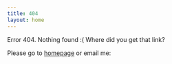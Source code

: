 ```yaml
---
title: 404
layout: home
---
```


Error 404. Nothing found :( Where did you get that link?

Please go to [homepage](/) or email me:

   <!-- kejinlu@gmail.com -->

